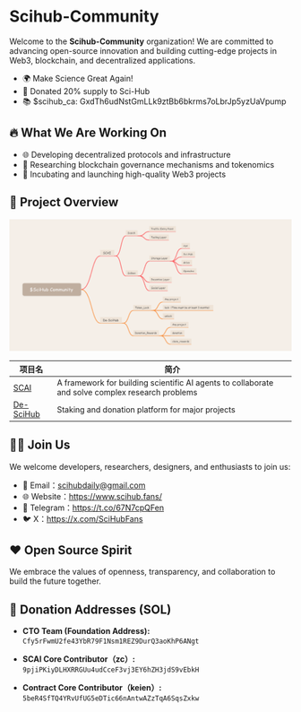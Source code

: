 # Scihub-Community

Welcome to the **Scihub-Community** organization! We are committed to advancing open-source innovation and building cutting-edge projects in Web3, blockchain, and decentralized applications.

- 🌍 Make Science Great Again!
- 🎁 Donated 20% supply to Sci-Hub
- 📚 $scihub_ca: GxdTh6udNstGmLLk9ztBb6bkrms7oLbrJp5yzUaVpump

## 🔥 What We Are Working On

- 🌐 Developing decentralized protocols and infrastructure
- 🧠 Researching blockchain governance mechanisms and tokenomics
- 🚀 Incubating and launching high-quality Web3 projects

## 📂 Project Overview

![relationship](./static/relationship.png)

| 项目名 | 简介 |
|--------|------|
| [SCAI](https://search.scai.sh/) | A framework for building scientific AI agents to collaborate and solve complex research problems|
| [De-SciHub](https://desci-hub.com/) | Staking and donation platform for major projects|


## 🧑‍💻 Join Us
We welcome developers, researchers, designers, and enthusiasts to join us:

- 📧 Email：scihubdaily@gmail.com
- 🌐 Website：https://www.scihub.fans/
- 📢 Telegram：https://t.co/67N7cpQFen
- 🐦 X：https://x.com/SciHubFans

## ❤️ Open Source Spirit
We embrace the values of openness, transparency, and collaboration to build the future together.

## 🫴 Donation Addresses (SOL)

- **CTO Team (Foundation Address):**  
  `Cfy5rFwmU2fe43YbR79F1Nsm1REZ9DurQ3aoKhP6ANgt`

- **SCAI Core Contributor（zc）:**  
  `9pjiPKiyDLHXRRGUu4udCceF3vj3EY6hZH3jdS9vEbkH`

- **Contract Core Contributor（keien）:**  
  `5beR4SfTQ4YRvUfUG5eDTic66nAntwAZzTqA6SqsZxkw`
